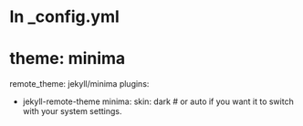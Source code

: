 # In _config.yml
# theme: minima
remote_theme: jekyll/minima
plugins:
  - jekyll-remote-theme
minima:
  skin: dark # or auto if you want it to switch with your system settings.
